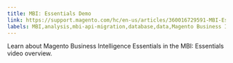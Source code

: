 ```yaml
---
title: MBI: Essentials Demo
link: https://support.magento.com/hc/en-us/articles/360016729591-MBI-Essentials-Demo
labels: MBI,analysis,mbi-api-migration,database,data,Magento Business Intelligence,how to,reports
---
```


Learn about Magento Business Intelligence Essentials in the MBI: Essentials video overview.

